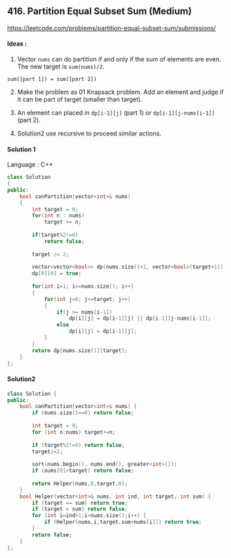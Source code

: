 ## **416. Partition Equal Subset Sum (Medium)** 

https://leetcode.com/problems/partition-equal-subset-sum/submissions/



#### Ideas : 

1. Vector `nums` can do partition if and only if the sum of elements are even. The new target is `sum(nums)/2`. 

```
sum([part 1]) = sum([part 2])
```

2. Make the problem as 01 Knapsack problem. Add an element and judge if it can be part of target (smaller than target).

3. An element can placed in `dp[i-1][j]` (part 1) or `dp[i-1][j-nums[i-1]]` (part 2).

4. Solution2 use recursive to proceed similar actions.

#### Solution 1

Language : C++

```C++
class Solution 
{
public:
    bool canPartition(vector<int>& nums) 
    {       
        int target = 0;
        for(int n : nums)
            target += n;
    
        if(target%2!=0) 
            return false;
        
        target /= 2;
        
        vector<vector<bool>> dp(nums.size()+1, vector<bool>(target+1));
        dp[0][0] = true;
        
        for(int i=1; i<=nums.size(); i++)
        {
            for(int j=0; j<=target; j++)
            {
                if(j >= nums[i-1])
                    dp[i][j] = dp[i-1][j] || dp[i-1][j-nums[i-1]];
                else 
                    dp[i][j] = dp[i-1][j];
            }
        }
        return dp[nums.size()][target];
    }
};
```


#### Solution2
```C++
class Solution {
public:
    bool canPartition(vector<int>& nums) {
        if (nums.size()==0) return false;
        
        int target = 0;
        for (int n:nums) target+=n;
        
        if (target%2!=0) return false;
        target/=2;
        
        sort(nums.begin(), nums.end(), greater<int>());
        if (nums[0]>target) return false;
        
        return Helper(nums,0,target,0);
    }
    bool Helper(vector<int>& nums, int ind, int target, int sum) {
        if (target == sum) return true;
        if (target < sum) return false;
        for (int i=ind+1;i<nums.size();i++) {
            if (Helper(nums,i,target,sum+nums[i])) return true;
        }
        return false;
    }
};
```